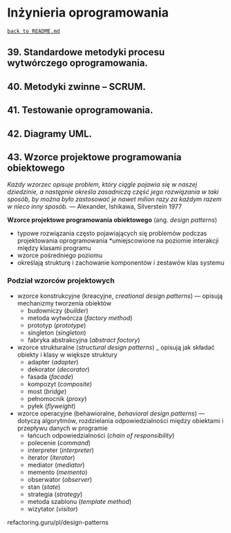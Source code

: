 # Inżynieria oprogramowania
[`back to README.md`](../README.md)
## 39. Standardowe metodyki procesu wytwórczego oprogramowania.
## 40. Metodyki zwinne – SCRUM.
## 41. Testowanie oprogramowania.
## 42. Diagramy UML.
## 43. Wzorce projektowe programowania obiektowego

*Każdy wzorzec opisuje
problem, który ciągle pojawia się w naszej dziedzinie, a następnie określa
zasadniczą część jego rozwiązania w taki sposób, by można było zastosować je
nawet milion razy za każdym razem w nieco inny sposób.* — Alexander, Ishikawa, Silverstein 1977

**Wzorce projektowe programowania obiektowego** (ang. *design patterns*) 

* typowe rozwiązania często pojawiających się problemów podczas projektowania oprogramowania
*umiejscowione na poziomie interakcji między klasami programu
* wzorce pośredniego poziomu
* określają strukturę i zachowanie komponentów i zestawów klas systemu

### Podział wzorców projektowych

* wzorce konstrukcyjne (kreacyjne, *creational design patterns*) — opisują mechanizmy tworzenia obiektów
    * budowniczy (*builder*)
    * metoda wytwórcza (*factory method*)
    * prototyp (*prototype*)
    * singleton (*singleton*)
    * fabryka abstrakcyjna (*abstract factory*)
* wzorce strukturalne (*structural design patterns*) _ opisują jak składać obiekty i klasy w większe struktury
    * adapter (*adapter*)
    * dekorator (*decorator*)
    * fasada (*facade*)
    * kompozyt (*composite*)
    * most (*bridge*)
    * pełnomocnik (*proxy*)
    * pyłek (*flyweight*)
* wzorce operacyjne (behawioralne, 
*behavioral design patterns*) — dotyczą algorytmów, rozdzielania odpowiedzialności między obiektami i przepływu danych w programie
    * łańcuch odpowiedzialności (*chain of responsibility*)
    * polecenie (*command*)
    * interpreter (*interpreter*)
    * iterator (*iterator*)
    * mediator (*mediator*)
    * memento (*memento*)
    * obserwator (*observer*)
    * stan (*state*)
    * strategia (*strategy*)
    * metoda szablonu (*template method*)
    * wizytator (*visitor*)

refactoring.guru/pl/design-patterns
